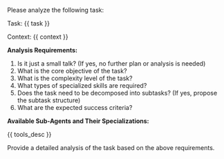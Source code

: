 Please analyze the following task:

Task: {{ task }}

Context: {{ context }}

**Analysis Requirements:**
1. Is it just a small talk? (If yes, no further plan or analysis is needed)
2. What is the core objective of the task?
3. What is the complexity level of the task?
4. What types of specialized skills are required?
5. Does the task need to be decomposed into subtasks? (If yes, propose the subtask structure)
6. What are the expected success criteria?

**Available Sub-Agents and Their Specializations:**

{{ tools_desc }}

Provide a detailed analysis of the task based on the above requirements.